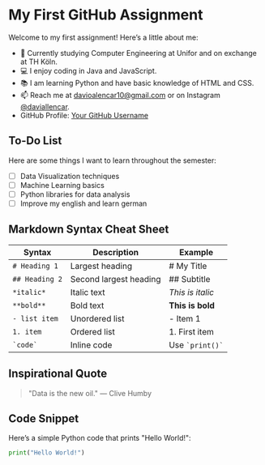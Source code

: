 # My First GitHub Assignment

Welcome to my first assignment! Here’s a little about me:

- 🔭 Currently studying Computer Engineering at Unifor and on exchange at TH Köln.
- 💻 I enjoy coding in Java and JavaScript.
- 📚 I am learning Python and have basic knowledge of HTML and CSS.
- 📫 Reach me at [davioalencar10@gmail.com](mailto:davioalencar10@gmail.com) or on Instagram [@daviallencar](https://www.instagram.com/daviallencar).
- GitHub Profile: [Your GitHub Username](https://www.github.com/daviallencar)

## To-Do List

Here are some things I want to learn throughout the semester:
- [ ] Data Visualization techniques
- [ ] Machine Learning basics
- [ ] Python libraries for data analysis
- [ ] Improve my english and learn german

## Markdown Syntax Cheat Sheet

| Syntax          | Description                        | Example               |
|------------------|------------------------------------|-----------------------|
| `# Heading 1`    | Largest heading                   | # My Title            |
| `## Heading 2`   | Second largest heading            | ## Subtitle           |
| `*italic*`       | Italic text                      | *This is italic*      |
| `**bold**`       | Bold text                        | **This is bold**      |
| `- list item`    | Unordered list                   | - Item 1              |
| `1. item`        | Ordered list                     | 1. First item         |
| `` `code` ``     | Inline code                      | Use `` `print()` ``   |

## Inspirational Quote

> "Data is the new oil." — Clive Humby

## Code Snippet

Here’s a simple Python code that prints "Hello World!":

```python
print("Hello World!")
